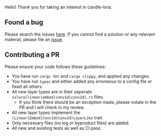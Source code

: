 Hello! Thank you for taking an interest in candle-lora.

## Found a bug
Please search the issues [here](https://github.com/EricLBuehler/candle-lora/issues).
If you cannot find a solution or any relevant material, please file an [issue](https://github.com/EricLBuehler/candle-lora/issues/new).

## Contributing a PR
Please ensure your code follows these guidelines:

- You have run `cargo fmt` and `cargo clippy`, and applied any changes.
- You have run `typos` and either added any erroneous to a config file or fixed all others.
- All new layer types are in their seperate `xxlora(linear|embed|conv1d|conv2d).rs` files.
    - If you think there should be an exception made, please notate in the PR and I will check in my review.
- All new layer types implement the `(Linear|Embed|Conv1d|Conv2d)LayerLike` trait.
- Only necessary files (no log or byproduct files) are added.
- All new and existing tests as well as CI pass.